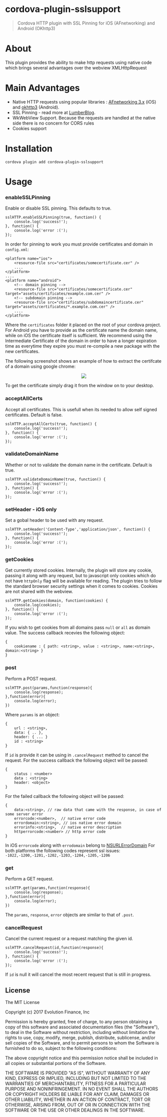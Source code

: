 # cordova-plugin-sslsupport
> Cordova HTTP plugin with SSL Pinning for iOS (AFnetworking) and Android (OKhttp3)
# About
This plugin provides the ability to make http requests using native code which brings several advantages over the webview XMLHttpRequest
# Main Advantages
 - Native HTTP requests using popular libraries : [AFnetworking 3.x](https://github.com/AFNetworking/AFNetworking) (iOS) and [okhttp3](http://square.github.io/okhttp/) (Android).
 - SSL Pinning - read more at [LumberBlog](http://blog.lumberlabs.com/2012/04/why-app-developers-should-care-about.html).
 - WkWebView Support. Because the requests are handled at the native side there is no concern for CORS rules
 - Cookies support
 # Installation
 ```
 cordova plugin add cordova-plugin-sslsupport
 ```
 # Usage
### enableSSLPinning
Enable or disable SSL pinning.  This defaults to true.
```
sslHTTP.enableSSLPinning(true, function() {
    console.log('success!');
}, function() {
    console.log('error :(');
});
```
In order for pinning to work you must provide certificates and domain in `config.xml`:
```
<platform name="ios">
    <resource-file src="certificates/somecertificate.cer" />
    ....
</platform>
....
<platform name="android">
    <!-- domain pinning -->
    <resource-file src="certificates/somecertificate.cer" target="assets/certificates/example.com.cer" />
    <!-- subdomain pinning -->
    <resource-file src="certificates/subdomaincertificate.cer" target="assets/certificates/*.example.com.cer" />
    ....
</platform>
```
Where the `certificates` folder it placed on the root of your cordova project.
For Android you have to provide as the certificate name the domain name, while on iOS the certificate itself is sufficient.
We recommend using the Intermediate Certificate of the domain in order to have a longer expiration time as everytime they expire you must re-compile a new package with the new certificates.

The following screenshot shows an example of how to extract the certifcate of a domain using google chrome:
<p align="center" >
  <img src="https://d2k0escgkdw2ev.cloudfront.net/wallethub/images/wh2015/emails/certificate-extract_V9a9e807_.png">
</p>
To get the certificate simply drag it from the window on to your desktop.

### acceptAllCerts
Accept all certificates. This is usefull when its needed to allow self signed certificates. Default is false.
```
sslHTTP.acceptAllCerts(true, function() {
    console.log('success!');
}, function() {
    console.log('error :(');
});
```
### validateDomainName
Whether or not to validate the domain name in the certificate. Default is true.
```
sslHTTP.validateDomainName(true, function() {
    console.log('success!');
}, function() {
    console.log('error :(');
});
```
### setHeader - iOS only
Set a gobal header to be used with any request.
```
sslHTTP.setHeader('Content-Type','application/json', function() {
    console.log('success!');
}, function() {
    console.log('error :(');
});
```
### getCookies
Get currently stored cookies. Internally, the plugin will store any cookie, passing it along with any request, but to javascript only cookies which do not have ``httpOnly`` flag will be available for reading. The plugin tries to follow the standard browser security settings when it comes to cookies.
Cookies are not shared with the webview.
```
sslHTTP.getCookies(domain, function(cookies) {
    console.log(cookies);
}, function() {
    console.log('error :(');
});
```
If you wish to get cookies from all domains pass ``null`` or ``all`` as domain value.
The success callback recevies the following object:
```
{
    cookiename : { path: <string>, value : <string>, name:<string>, domain:<string> }
}
```

### post
Perform a POST request.
```
sslHTTP.post(params,function(response){
    console.log(response);
},function(error){
    console.log(error);
})
```
Where ``params`` is an object:
```
{
    url : <string>,
    data: { .. },
    header: { ... }
    id : <string>
}
```
If ``id`` is provide it can be using in ``.cancelRequest`` method to cancel the request.
For the success callback the following object will be passed:
```
{
    status : <number>
    data : <string>
    header: <object>
}
```
For the failed callback the following object will be passed:
```
{
    data:<string>, // raw data that came with the response, in case of some server error
    errorcode:<number>,  // native error code
    errordomain:<string>, // ios native error domain
    errorinfo:<string>,  // native error description
    httperrorcode:<number> // http error code
}
```
In iOS ``errorcode`` along with ``errodomain`` belong to [NSURLErrorDomain](https://developer.apple.com/documentation/foundation/1508628-url_loading_system_error_codes)
For both platforms the following codes represent ssl issues:
```-1022,-1200,-1201,-1202,-1203,-1204,-1205,-1206```
### get
Perform a GET request.
```
sslHTTP.get(params,function(response){
    console.log(response);
},function(error){
    console.log(error);
})
```
The ``params``, ``response``, ``error`` objects are similar to that of ``.post``.
### cancelRequest
Cancel the current request or a request matching the given id.
```
sslHTTP.cancelRequest(id,function(response){
    console.log('success!');
}, function() {
    console.log('error :(');
});
```
If ``id`` is null it will cancel the most recent request that is still in progress.


## License

The MIT License

Copyright (c) 2017 Evolution Finance, Inc

Permission is hereby granted, free of charge, to any person obtaining a copy of this software and associated documentation files (the "Software"), to deal in the Software without restriction, including without limitation the rights to use, copy, modify, merge, publish, distribute, sublicense, and/or sell copies of the Software, and to permit persons to whom the Software is furnished to do so, subject to the following conditions:

The above copyright notice and this permission notice shall be included in all copies or substantial portions of the Software.

THE SOFTWARE IS PROVIDED "AS IS", WITHOUT WARRANTY OF ANY KIND, EXPRESS OR IMPLIED, INCLUDING BUT NOT LIMITED TO THE WARRANTIES OF MERCHANTABILITY, FITNESS FOR A PARTICULAR PURPOSE AND NONINFRINGEMENT. IN NO EVENT SHALL THE AUTHORS OR COPYRIGHT HOLDERS BE LIABLE FOR ANY CLAIM, DAMAGES OR OTHER LIABILITY, WHETHER IN AN ACTION OF CONTRACT, TORT OR OTHERWISE, ARISING FROM, OUT OF OR IN CONNECTION WITH THE SOFTWARE OR THE USE OR OTHER DEALINGS IN THE SOFTWARE.
